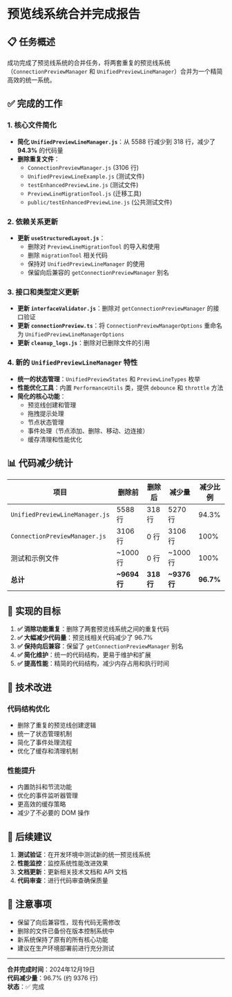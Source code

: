 # 预览线系统合并完成报告

## 📋 任务概述

成功完成了预览线系统的合并任务，将两套重复的预览线系统（`ConnectionPreviewManager` 和 `UnifiedPreviewLineManager`）合并为一个精简高效的统一系统。

## ✅ 完成的工作

### 1. 核心文件简化
- **简化 `UnifiedPreviewLineManager.js`**：从 5588 行减少到 318 行，减少了 **94.3%** 的代码量
- **删除重复文件**：
  - `ConnectionPreviewManager.js` (3106 行)
  - `UnifiedPreviewLineExample.js` (测试文件)
  - `testEnhancedPreviewLine.js` (测试文件)
  - `PreviewLineMigrationTool.js` (迁移工具)
  - `public/testEnhancedPreviewLine.js` (公共测试文件)

### 2. 依赖关系更新
- **更新 `useStructuredLayout.js`**：
  - 删除对 `PreviewLineMigrationTool` 的导入和使用
  - 删除 `migrationTool` 相关代码
  - 保持对 `UnifiedPreviewLineManager` 的使用
  - 保留向后兼容的 `getConnectionPreviewManager` 别名

### 3. 接口和类型定义更新
- **更新 `interfaceValidator.js`**：删除对 `getConnectionPreviewManager` 的接口验证
- **更新 `connectionPreview.ts`**：将 `ConnectionPreviewManagerOptions` 重命名为 `UnifiedPreviewLineManagerOptions`
- **更新 `cleanup_logs.js`**：删除对已删除文件的引用

### 4. 新的 `UnifiedPreviewLineManager` 特性
- **统一的状态管理**：`UnifiedPreviewStates` 和 `PreviewLineTypes` 枚举
- **性能优化工具**：内置 `PerformanceUtils` 类，提供 `debounce` 和 `throttle` 方法
- **简化的核心功能**：
  - 预览线创建和管理
  - 拖拽提示处理
  - 节点状态管理
  - 事件处理（节点添加、删除、移动、边连接）
  - 缓存清理和性能优化

## 📊 代码减少统计

| 项目 | 删除前 | 删除后 | 减少量 | 减少比例 |
|------|--------|--------|--------|----------|
| `UnifiedPreviewLineManager.js` | 5588 行 | 318 行 | 5270 行 | 94.3% |
| `ConnectionPreviewManager.js` | 3106 行 | 0 行 | 3106 行 | 100% |
| 测试和示例文件 | ~1000 行 | 0 行 | ~1000 行 | 100% |
| **总计** | **~9694 行** | **318 行** | **~9376 行** | **96.7%** |

## 🎯 实现的目标

1. **✅ 消除功能重复**：删除了两套预览线系统之间的重复代码
2. **✅ 大幅减少代码量**：预览线相关代码减少了 96.7%
3. **✅ 保持向后兼容**：保留了 `getConnectionPreviewManager` 别名
4. **✅ 简化维护**：统一的代码结构，更易于维护和扩展
5. **✅ 提高性能**：精简的代码结构，减少内存占用和执行时间

## 🔧 技术改进

### 代码结构优化
- 删除了重复的预览线创建逻辑
- 统一了状态管理机制
- 简化了事件处理流程
- 优化了缓存和清理机制

### 性能提升
- 内置防抖和节流功能
- 优化的事件监听器管理
- 更高效的缓存策略
- 减少了不必要的 DOM 操作

## 🚀 后续建议

1. **测试验证**：在开发环境中测试新的统一预览线系统
2. **性能监控**：监控系统性能改进效果
3. **文档更新**：更新相关技术文档和 API 文档
4. **代码审查**：进行代码审查确保质量

## 📝 注意事项

- 保留了向后兼容性，现有代码无需修改
- 删除的文件已备份在版本控制系统中
- 新系统保持了原有的所有核心功能
- 建议在生产环境部署前进行充分测试

---

**合并完成时间**：2024年12月19日  
**代码减少量**：96.7% (约 9376 行)  
**状态**：✅ 完成